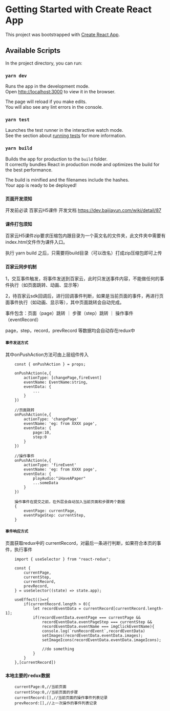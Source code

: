 # Getting Started with Create React App

This project was bootstrapped with [Create React App](https://github.com/facebook/create-react-app).

## Available Scripts

In the project directory, you can run:

### `yarn dev`

Runs the app in the development mode.\
Open [http://localhost:3000](http://localhost:3000) to view it in the browser.

The page will reload if you make edits.\
You will also see any lint errors in the console.

### `yarn test`

Launches the test runner in the interactive watch mode.\
See the section about [running tests](https://facebook.github.io/create-react-app/docs/running-tests) for more information.

### `yarn build`

Builds the app for production to the `build` folder.\
It correctly bundles React in production mode and optimizes the build for the best performance.

The build is minified and the filenames include the hashes.\
Your app is ready to be deployed!


### `页面开发须知`
开发前必读
百家云H5课件 开发文档
https://dev.baijiayun.com/wiki/detail/87

### `课件打包须知`
百家云H5课件zip要求压缩包内跟目录为一个英文名的文件夹，此文件夹中需要有index.html文件作为课件入口。

执行 yarn build 之后，只需要将build目录（可以改名）打成zip压缩包即可上传

### `百家云同步机制`

1，交互事件触发，将事件发送到百家云，此时只发送事件内容，不能做任何的事件执行（如页面跳转、动画、显示等）

2，待百家云sdk回调后，进行回调事件判断，如果是当前页面的事件，再进行页面事件执行（如动画、显示等），其中页面跳转会自动完成。

事件包含：页面（page）跳转 ｜ 步骤（step）跳转 ｜ 操作事件（eventRecord）

page，step，record，prevRecord 等数据均会自动存在redux中

####  `事件发送方式`
其中onPushAction方法可由上层组件传入
```
    const { onPushAction } = props;

    onPushAction(e,{
        actionType: [changePage,fireEvent]
        eventName: EventName:string,
        eventData: {
            ...
        }
    })

    //页面跳转
    onPushAction(e,{
        actionType: 'changePage'
        eventName: 'eg: from XXXX page',
        eventData: {
            page:10,
            step:0
        }
    })

    //操作事件
    onPushAction(e,{
        actionType: 'fireEvent'
        eventName: 'eg: from XXXX page',
        eventData: {
            playAudio:"iHaveAPaper"
            ...someData
        }
    })

    操作事件在提交之前，在外层会自动加入当前页面和步骤两个数据
    {
        eventPage: currentPage,
        eventPageStep: currentStep,
    }
```

####  `事件响应方式`
页面获取redux中的 currentRecord，对最后一条进行判断，如果符合本页的事件，执行事件
```
    import { useSelector } from "react-redux";

    const {
		currentPage,
		currentStep,
        currentRecord,
        prevRecord,
    } = useSelector((state) => state.app);

    useEffect(()=>{
		if(currentRecord.length > 0){
			let recordEventData = currentRecord[currentRecord.length-1];
			if(recordEventData.eventPage === currentPage && 
				recordEventData.eventPageStep === currentStep &&
				recordEventData.eventName === imgClickEventName){
				console.log(`runRecordEvent`,recordEventData)
				setImages(recordEventData.eventData.images);
				setImageIcons(recordEventData.eventData.imageIcons);

				//do something
			}
		}
	},[currentRecord])
```

### `本地主要的redux数据`

```
    currentPage:0,//当前页面
    currentStep:0,//当前页面的步骤
    currentRecord:[],//当前页面的操作事件列表记录
    prevRecord:[],//上一次操作的事件列表记录
```

